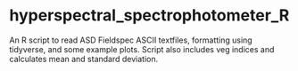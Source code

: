 # hyperspectral_spectrophotometer_R
An R script to read ASD Fieldspec ASCII textfiles, formatting using tidyverse, and some example plots. Script also includes veg indices and calculates mean and standard deviation. 
